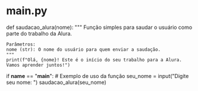 # main.py
def saudacao_alura(nome):
    """
    Função simples para saudar o usuário como parte do trabalho da Alura.

    Parâmetros:
    nome (str): O nome do usuário para quem enviar a saudação.
    """
    print(f"Olá, {nome}! Este é o início do seu trabalho para a Alura. Vamos aprender juntos!")

if __name__ == "__main__":
    # Exemplo de uso da função
    seu_nome = input("Digite seu nome: ")
    saudacao_alura(seu_nome)
